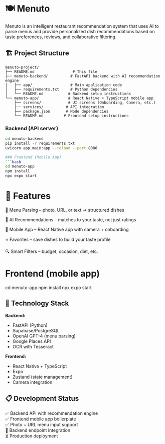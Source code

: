 # 🍽️ Menuto

Menuto is an intelligent restaurant recommendation system that uses AI to parse menus and provide personalized dish recommendations based on taste preferences, reviews, and collaborative filtering.

## 🏗️ Project Structure

```
menuto-project/
├── README.md                 # This file
├── menuto-backend/          # FastAPI backend with AI recommendation engine
│   ├── app/                 # Main application code
│   ├── requirements.txt     # Python dependencies
│   └── README.md           # Backend setup instructions
└── menuto-app/             # React Native + TypeScript mobile app
    ├── screens/            # UI screens (Onboarding, Camera, etc.)
    ├── services/          # API integration
    ├── package.json       # Node dependencies
    └── README.md         # Frontend setup instructions
```
### Backend (API server)
```bash
cd menuto-backend
pip install -r requirements.txt
uvicorn app.main:app --reload --port 8080

### Frontend (Mobile App)
```bash
cd menuto-app
npm install
npx expo start
```

# 🎯 Features

📸 Menu Parsing – photo, URL, or text → structured dishes

🤖 AI Recommendations – matches to your taste, not just ratings

📱 Mobile App – React Native app with camera + onboarding

⭐ Favorites – save dishes to build your taste profile

🔍 Smart Filters – budget, occasion, diet, etc.

# Frontend (mobile app)
cd menuto-app
npm install
npx expo start

## 🔧 Technology Stack

**Backend:**
- FastAPI (Python)
- Supabase/PostgreSQL
- OpenAI GPT-4 (menu parsing)
- Google Places API
- OCR with Tesseract

**Frontend:**
- React Native + TypeScript
- Expo
- Zustand (state management)
- Camera integration

## 📋 Development Status

✅ Backend API with recommendation engine  
✅ Frontend mobile app boilerplate  
✅ Photo + URL menu input support  
🔄 Backend endpoint integration  
⏳ Production deployment
